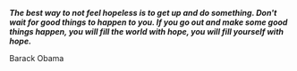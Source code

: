 _**The best way to not feel hopeless is to get up and do something. Don't wait for good things to happen to you. If you go out and make some good things happen, you will fill the world with hope, you will fill yourself with hope.**_

Barack Obama